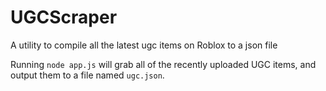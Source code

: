 # UGCScraper
A utility to compile all the latest ugc items on Roblox to a json file

Running ``node app.js`` will grab all of the recently uploaded UGC items, and output them to a file named ``ugc.json``.
